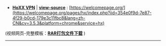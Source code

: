 

- [**HoXX VPN**](https://taoste.github.io/Hello-World/github/welcomepage.org/index.html)  |  [**view-source**](index.html) : [https://welcomepage.org/](https://welcomepage.org/pages/hx/index.php?iid=354e0f9d-7e87-4f29-b0cd-179e3c11fbc8&lang=zh-CN&cv=3.5.3&platform=chrome&service=hx)

(视频网页-完整模板：[**RAR打包文件下载**](https://raw.githubusercontent.com/inchoong/v/master/%E3%80%90%E8%A7%86%E9%A2%91%E7%BD%91%E9%A1%B5-%E5%AE%8C%E6%95%B4%E6%A8%A1%E6%9D%BF%E3%80%91.rar) )

-------
